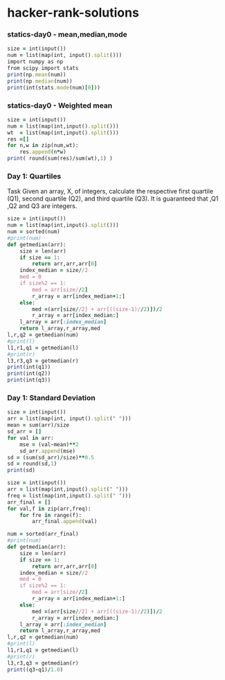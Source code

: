 # hacker-rank-solutions
###  statics-day0 - mean,median,mode
```ruby
size = int(input())
num = list(map(int, input().split()))
import numpy as np
from scipy import stats
print(np.mean(num))
print(np.median(num))
print(int(stats.mode(num)[0]))

```

###  statics-day0 - Weighted mean
```ruby
size = int(input())
num = list(map(int,input().split()))
wt  = list(map(int,input().split()))
res =[]
for n,w in zip(num,wt):
    res.append(n*w)
print( round(sum(res)/sum(wt),1) )
```
### Day 1: Quartiles
Task
Given an array, X, of  integers, calculate the respective first quartile (Q1), second quartile (Q2), and third quartile (Q3). It is guaranteed that ,Q1 ,Q2 and Q3 are integers.
```ruby
size = int(input())
num = list(map(int,input().split()))
num = sorted(num)
#print(num)
def getmedian(arr):
    size = len(arr)
    if size == 1:
        return arr,arr,arr[0]
    index_median = size//2
    med = 0
    if size%2 == 1:
        med = arr[size//2]
        r_array = arr[index_median+1:]
    else:
        med =(arr[size//2] + arr[((size-1)//2)])/2
        r_array = arr[index_median:]
    l_array = arr[:index_median] 
    return l_array,r_array,med
l,r,q2 = getmedian(num)
#print(l)
l1,r1,q1 = getmedian(l)
#print(r)
l3,r3,q3 = getmedian(r)
print(int(q1))
print(int(q2))
print(int(q3))
```
### Day 1: Standard Deviation
```ruby
size = int(input())
arr = list(map(int, input().split(" ")))
mean = sum(arr)/size
sd_arr = []
for val in arr:
    mse = (val-mean)**2
    sd_arr.append(mse)
sd = (sum(sd_arr)/size)**0.5
sd = round(sd,1)
print(sd)
```

```ruby
size = int(input())
arr = list(map(int,input().split(" ")))
freq = list(map(int,input().split(" ")))
arr_final = []
for val,f in zip(arr,freq):
    for fre in range(f):
        arr_final.append(val)

num = sorted(arr_final)
#print(num)
def getmedian(arr):
    size = len(arr)
    if size == 1:
        return arr,arr,arr[0]
    index_median = size//2
    med = 0
    if size%2 == 1:
        med = arr[size//2]
        r_array = arr[index_median+1:]
    else:
        med =(arr[size//2] + arr[((size-1)//2)])/2
        r_array = arr[index_median:]
    l_array = arr[:index_median] 
    return l_array,r_array,med
l,r,q2 = getmedian(num)
#print(l)
l1,r1,q1 = getmedian(l)
#print(r)
l3,r3,q3 = getmedian(r)
print((q3-q1)/1.0)
```
